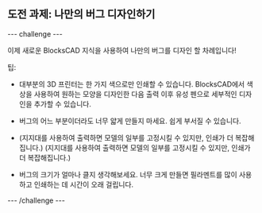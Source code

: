 ## 도전 과제: 나만의 버그 디자인하기

--- challenge ---

이제 새로운 BlocksCAD 지식을 사용하여 나만의 버그를 디자인 할 차례입니다!

팁:

+ 대부분의 3D 프린터는 한 가지 색으로만 인쇄할 수 있습니다. BlocksCAD에서 색상을 사용하여 원하는 모양을 디자인한 다음 출력 이후 유성 펜으로 세부적인 디자인을 추가할 수 있습니다.

+ 버그의 어느 부분이더라도 너무 얇게 만들지 마세요. 쉽게 부서질 수 있습니다.

+ (지지대를 사용하여 출력하면 모델의 일부를 고정시킬 수 있지만, 인쇄가 더 복잡해집니다.) (지지대를 사용하여 출력하면 모델의 일부를 고정시킬 수 있지만, 인쇄가 더 복잡해집니다.)

+ 버그의 크기가 얼마나 클지 생각해보세요. 너무 크게 만들면 필라멘트를 많이 사용하고 인쇄하는 데 시간이 오래 걸립니다.

--- /challenge ---



 




  

